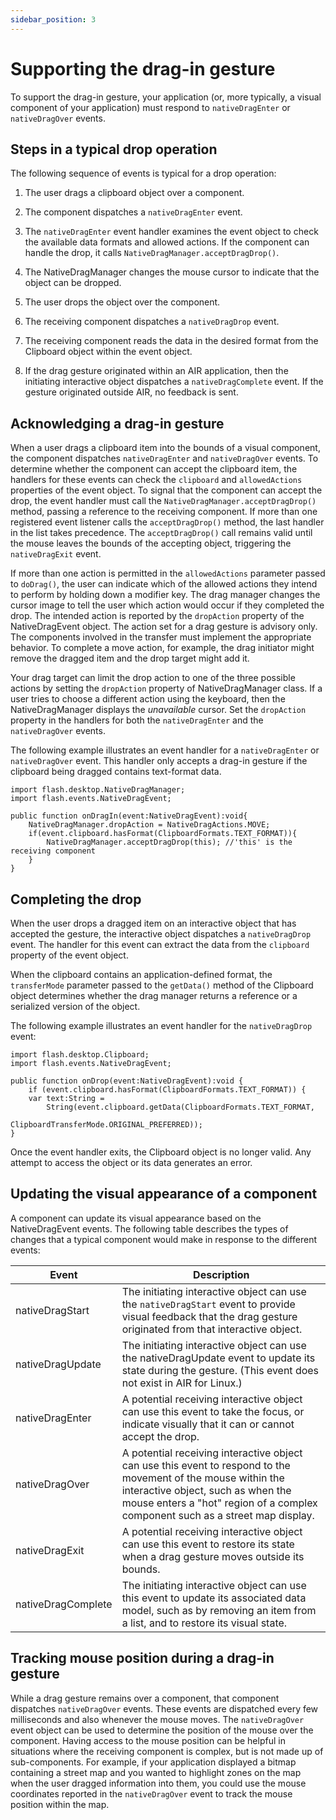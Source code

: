 ```yaml
---
sidebar_position: 3
---
```


# Supporting the drag-in gesture

To support the drag-in gesture, your application (or, more typically, a visual
component of your application) must respond to `nativeDragEnter` or
`nativeDragOver` events.

## Steps in a typical drop operation

The following sequence of events is typical for a drop operation:

1.  The user drags a clipboard object over a component.

2.  The component dispatches a `nativeDragEnter` event.

3.  The `nativeDragEnter` event handler examines the event object to check the
    available data formats and allowed actions. If the component can handle the
    drop, it calls `NativeDragManager.acceptDragDrop()`.

4.  The NativeDragManager changes the mouse cursor to indicate that the object
    can be dropped.

5.  The user drops the object over the component.

6.  The receiving component dispatches a `nativeDragDrop` event.

7.  The receiving component reads the data in the desired format from the
    Clipboard object within the event object.

8.  If the drag gesture originated within an AIR application, then the
    initiating interactive object dispatches a `nativeDragComplete` event. If
    the gesture originated outside AIR, no feedback is sent.

## Acknowledging a drag-in gesture

When a user drags a clipboard item into the bounds of a visual component, the
component dispatches `nativeDragEnter` and `nativeDragOver` events. To determine
whether the component can accept the clipboard item, the handlers for these
events can check the `clipboard` and `allowedActions` properties of the event
object. To signal that the component can accept the drop, the event handler must
call the `NativeDragManager.acceptDragDrop()` method, passing a reference to the
receiving component. If more than one registered event listener calls the
`acceptDragDrop()` method, the last handler in the list takes precedence. The
`acceptDragDrop()` call remains valid until the mouse leaves the bounds of the
accepting object, triggering the `nativeDragExit` event.

If more than one action is permitted in the `allowedActions` parameter passed to
`doDrag()`, the user can indicate which of the allowed actions they intend to
perform by holding down a modifier key. The drag manager changes the cursor
image to tell the user which action would occur if they completed the drop. The
intended action is reported by the `dropAction` property of the NativeDragEvent
object. The action set for a drag gesture is advisory only. The components
involved in the transfer must implement the appropriate behavior. To complete a
move action, for example, the drag initiator might remove the dragged item and
the drop target might add it.

Your drag target can limit the drop action to one of the three possible actions
by setting the `dropAction` property of NativeDragManager class. If a user tries
to choose a different action using the keyboard, then the NativeDragManager
displays the _unavailable_ cursor. Set the `dropAction` property in the handlers
for both the `nativeDragEnter` and the `nativeDragOver` events.

The following example illustrates an event handler for a `nativeDragEnter` or
`nativeDragOver` event. This handler only accepts a drag-in gesture if the
clipboard being dragged contains text-format data.

    import flash.desktop.NativeDragManager;
    import flash.events.NativeDragEvent;

    public function onDragIn(event:NativeDragEvent):void{
    	NativeDragManager.dropAction = NativeDragActions.MOVE;
    	if(event.clipboard.hasFormat(ClipboardFormats.TEXT_FORMAT)){
    		NativeDragManager.acceptDragDrop(this); //'this' is the receiving component
    	}
    }

## Completing the drop

When the user drops a dragged item on an interactive object that has accepted
the gesture, the interactive object dispatches a `nativeDragDrop` event. The
handler for this event can extract the data from the `clipboard` property of the
event object.

When the clipboard contains an application-defined format, the `transferMode`
parameter passed to the `getData()` method of the Clipboard object determines
whether the drag manager returns a reference or a serialized version of the
object.

The following example illustrates an event handler for the `nativeDragDrop`
event:

    import flash.desktop.Clipboard;
    import flash.events.NativeDragEvent;

    public function onDrop(event:NativeDragEvent):void {
    	if (event.clipboard.hasFormat(ClipboardFormats.TEXT_FORMAT)) {
    	var text:String =
    		String(event.clipboard.getData(ClipboardFormats.TEXT_FORMAT,
    									ClipboardTransferMode.ORIGINAL_PREFERRED));
    }

Once the event handler exits, the Clipboard object is no longer valid. Any
attempt to access the object or its data generates an error.

## Updating the visual appearance of a component

A component can update its visual appearance based on the NativeDragEvent
events. The following table describes the types of changes that a typical
component would make in response to the different events:

| Event              | Description                                                                                                                                                                                                                          |
| ------------------ | ------------------------------------------------------------------------------------------------------------------------------------------------------------------------------------------------------------------------------------ |
| nativeDragStart    | The initiating interactive object can use the `nativeDragStart` event to provide visual feedback that the drag gesture originated from that interactive object.                                                                      |
| nativeDragUpdate   | The initiating interactive object can use the nativeDragUpdate event to update its state during the gesture. (This event does not exist in AIR for Linux.)                                                                           |
| nativeDragEnter    | A potential receiving interactive object can use this event to take the focus, or indicate visually that it can or cannot accept the drop.                                                                                           |
| nativeDragOver     | A potential receiving interactive object can use this event to respond to the movement of the mouse within the interactive object, such as when the mouse enters a "hot" region of a complex component such as a street map display. |
| nativeDragExit     | A potential receiving interactive object can use this event to restore its state when a drag gesture moves outside its bounds.                                                                                                       |
| nativeDragComplete | The initiating interactive object can use this event to update its associated data model, such as by removing an item from a list, and to restore its visual state.                                                                  |

## Tracking mouse position during a drag-in gesture

While a drag gesture remains over a component, that component dispatches
`nativeDragOver` events. These events are dispatched every few milliseconds and
also whenever the mouse moves. The `nativeDragOver` event object can be used to
determine the position of the mouse over the component. Having access to the
mouse position can be helpful in situations where the receiving component is
complex, but is not made up of sub-components. For example, if your application
displayed a bitmap containing a street map and you wanted to highlight zones on
the map when the user dragged information into them, you could use the mouse
coordinates reported in the `nativeDragOver` event to track the mouse position
within the map.
